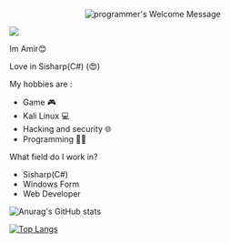 <p align="center">
		<img alt="programmer's Welcome Message"
			 src="https://readme-typing-svg.herokuapp.com?size=30&background=45E5FF00&center=true&vCenter=true&lines=%F0%9F%91%8B%F0%9F%8F%BC+Hi+there!+I'm+Amir">
</p>


<img src="https://media2.giphy.com/media/iDOOSqoC0k3VeT9rd5/giphy.gif?cid=ecf05e47ste67zyt3ovqlb62elpxwuvsddwfeqc518v82bn8&rid=giphy.gif&ct=g">


Im Amir😊


Love in Sisharp(C#) (😍)

My hobbies are :
* Game 🎮
* Kali Linux 💻
* Hacking and security 🌐
* Programming 👨‍💻

What field do I work in?
* Sisharp(C#)
* Windows Form
* Web Developer




![Anurag's GitHub stats](https://github-readme-stats.vercel.app/api?username=barnamenevisi-info&show_icons=true&theme=radical)

[![Top Langs](https://github-readme-stats.vercel.app/api/top-langs/?username=barnamenevisi-info&layout=compact)](https://github.com/barnamenevisi-info/github-readme-stats)
